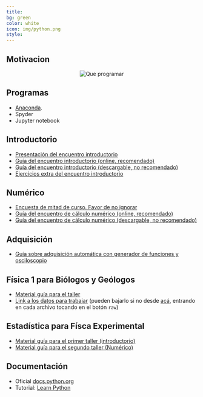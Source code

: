 ```yaml
---
title:
bg: green
color: white
icon: img/python.png
style:
---
```

## Motivacion

<div style="text-align:center">
<img src="https://raw.githubusercontent.com/fifabsas/talleresfifabsas/master/motivacion.png" alt="Que programar">
</div>

## Programas
* [Anaconda](http://continuum.io/downloads).
* Spyder
* Jupyter notebook

## Introductorio  
* [Presentación del encuentro introductorio](https://github.com/fifabsas/talleresfifabsas/raw/master/python/1_Introductorio/presentacion.pdf)  
* [Guía del encuentro introductorio (online, recomendado)](https://nbviewer.jupyter.org/github/fifabsas/talleresfifabsas/blob/master/python/1_Introductorio/introduccion.ipynb)
* [Guía del encuentro introductorio (descargable, no recomendado)](https://github.com/fifabsas/talleresfifabsas/raw/master/python/1_Introductorio/introduccion.pdf)
* [Ejercicios extra del encuentro introductorio](https://github.com/fifabsas/talleresfifabsas/raw/master/python/1_Introductorio/ejercicios.pdf)  

## Numérico  
* [Encuesta de mitad de curso. Favor de no ignorar](https://goo.gl/forms/dwHoob31ek9DLDf43)
* [Guía del encuentro de cálculo numérico (online, recomendado)](https://nbviewer.jupyter.org/github/fifabsas/talleresfifabsas/blob/master/python/2_Numerico/numerico.ipynb)   
* [Guía del encuentro de cálculo numérico (descargable, no recomendado)](https://github.com/fifabsas/talleresfifabsas/raw/master/python/2_Numerico/numerico.pdf)

## Adquisición
* [Guía sobre adquisición automática con generador de funciones y osciloscopio](https://nbviewer.jupyter.org/github/fifabsas/talleresfifabsas/blob/master/python/3_Aplicaciones_basicas/Adquisicion/Adquisicion_programada.ipynb)

## Física 1 para Biólogos y Geólogos
* [Material guía para el taller](https://nbviewer.jupyter.org/github/fifabsas/talleresfifabsas/blob/master/python/F1-ByG/labo1byg.ipynb)
* [Link a los datos para trabajar](https://drive.google.com/open?id=0B5RwDvEkZzqRejRqTWliLW1rV28) (pueden bajarlo si no desde [acá](https://github.com/fifabsas/talleresfifabsas/raw/master/python/F1-ByG), entrando en cada archivo tocando en el botón `raw`)

## Estadística para Físca Experimental
* [Material guía para el primer taller (introductorio)](https://nbviewer.jupyter.org/github/fifabsas/talleresfifabsas/blob/master/python/Incertezas/introductorio.ipynb)
* [Material guía para el segundo taller (Numérico)](https://nbviewer.jupyter.org/github/fifabsas/talleresfifabsas/blob/master/python/Labo1-ByG/labo1byg.ipynb)


## Documentación  
* Oficial [docs.python.org](http://docs.python.org)
* Tutorial: [Learn Python](http://www.learnpython.org/)

